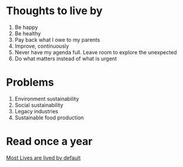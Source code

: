 # Thoughts to live by

1. Be happy
2. Be healthy
3. Pay back what I owe to my parents
4. Improve, continuously
5. Never have my agenda full. Leave room to explore the unexpected
6. Do what matters instead of what is urgent

# Problems

1. Environment sustainability
2. Social sustainability
3. Legacy industries
4. Sustainable food production

# Read once a year
[Most Lives are lived by default](http://www.raptitude.com/2012/07/most-lives-are-lived-by-default/)